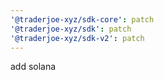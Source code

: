 ```yaml
---
'@traderjoe-xyz/sdk-core': patch
'@traderjoe-xyz/sdk': patch
'@traderjoe-xyz/sdk-v2': patch
---
```


add solana
